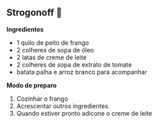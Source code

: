 ## Strogonoff :chicken:

**Ingredientes**

- 1 quilo de peito de frango
- 2 colheres de sopa de óleo
- 2 latas de creme de leite
- 2 colheres de sopa de extrato de tomate
- batata palha e arroz branco para acompanhar

**Modo de preparo**

1. Cozinhar o frango 
2. Acrescentar outros ingredientes
3. Quando estiver pronto adicone o creme de leite